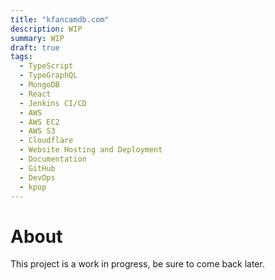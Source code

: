 ```yaml
---
title: "kfancamdb.com"
description: WIP
summary: WIP
draft: true
tags:
  - TypeScript
  - TypeGraphQL
  - MongoDB
  - React
  - Jenkins CI/CD
  - AWS
  - AWS EC2
  - AWS S3
  - Cloudflare
  - Website Hosting and Deployment
  - Documentation
  - GitHub
  - DevOps
  - kpop
---
```


# About

This project is a work in progress, be sure to come back later.
